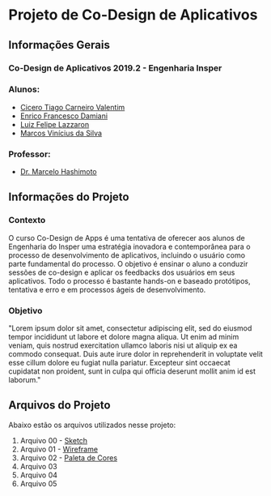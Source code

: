 <h1>Projeto de Co-Design de Aplicativos</h1>

<h2>Informações Gerais</h2>

<h3>Co-Design de Aplicativos 2019.2 - Engenharia Insper</h3>

<h3>Alunos:</h3>
<ul>
  <li><a href=https://www.linkedin.com/in/cicero-tiago-carneiro-valentim-971a57138/>Cicero Tiago Carneiro Valentim</a></li>
  <li><a href=https://www.linkedin.com/in/enrico-damiani-125527196/>Enrico Francesco Damiani</a></li>
  <li><a href=https://www.linkedin.com/in/luiz-felipe-lazzaron-682676181/>Luiz Felipe Lazzaron</a></li>
  <li><a href=https://www.linkedin.com/in/marcosvinis28/>Marcos Vinícius da Silva</a></li>
</ul>

<h3>Professor:</h3> 
<ul>
  <li><a href=https://www.linkedin.com/in/marcelo-hashimoto-a6b810111/>Dr. Marcelo Hashimoto</a></li>
</ul>

<h2>Informações do Projeto</h2>

<h3>Contexto</h3>
<p>
O curso Co-Design de Apps é uma tentativa de oferecer aos alunos de Engenharia do Insper uma estratégia inovadora e contemporânea para o processo de desenvolvimento de aplicativos, incluindo o usuário como parte fundamental do processo. O objetivo é ensinar o aluno a conduzir sessões de co-design e aplicar os feedbacks dos usuários em seus aplicativos. Todo o processo é bastante hands-on e baseado protótipos, tentativa e erro e em processos ágeis de desenvolvimento.
</p>

<h3>Objetivo</h3>
<p>
"Lorem ipsum dolor sit amet, consectetur adipiscing elit, sed do eiusmod tempor incididunt ut labore et dolore magna aliqua. Ut enim ad minim veniam, quis nostrud exercitation ullamco laboris nisi ut aliquip ex ea commodo consequat. Duis aute irure dolor in reprehenderit in voluptate velit esse cillum dolore eu fugiat nulla pariatur. Excepteur sint occaecat cupidatat non proident, sunt in culpa qui officia deserunt mollit anim id est laborum."
</p>

<h2>Arquivos do Projeto</h2>
<p>Abaixo estão os arquivos utilizados nesse projeto:</p>
<ol>
  <li>Arquivo 00 - <a href=https://github.com/cicerotcv/P2_Codesign_2019.2/blob/master/assets/doc/sketch.pdf>Sketch</a></li>
  <li>Arquivo 01 - <a href=https://github.com/cicerotcv/P2_Codesign_2019.2/blob/master/assets/doc/wireframe.pdf>Wireframe</a></li>
  <li>Arquivo 02 - <a href=https://github.com/cicerotcv/P2_Codesign_2019.2/blob/master/assets/doc/paleta.pdf>Paleta de Cores</a></li>
  <li>Arquivo 03</li>
  <li>Arquivo 04</li>
  <li>Arquivo 05</li>
</ol>
